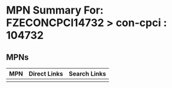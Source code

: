 



# MPN Summary For: FZECONCPCI14732 > con-cpci : 104732

## MPNs
  

|MPN|Direct Links|Search Links|
| :--- | :--- | :--- |
||||
